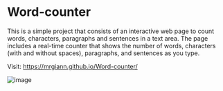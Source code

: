 # Word-counter

This is a simple project that consists of an interactive web page to count words, characters, paragraphs and sentences in a text area. The page includes a real-time counter that shows the number of words, characters (with and without spaces), paragraphs, and sentences as you type.

Visit: https://mrgiann.github.io/Word-counter/

![image](https://github.com/mrgiann/Word-counter/assets/82038942/e81d5a9e-7cd9-4881-a61c-eaf1be66e0d2)


